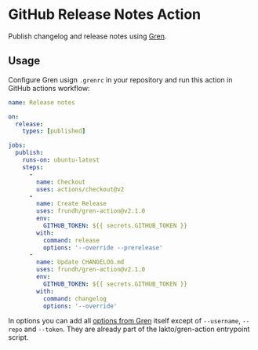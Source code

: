 # GitHub Release Notes Action

Publish changelog and release notes using [Gren](https://github.com/github-tools/github-release-notes).

## Usage

Configure Gren usign `.grenrc` in your repository and run this action in GitHub actions workflow:

```yaml
name: Release notes

on: 
  release:
    types: [published]

jobs:
  publish:
    runs-on: ubuntu-latest
    steps:
      - 
        name: Checkout
        uses: actions/checkout@v2
      - 
        name: Create Release
        uses: frundh/gren-action@v2.1.0
        env:
          GITHUB_TOKEN: ${{ secrets.GITHUB_TOKEN }}
        with:
          command: release
          options: '--override --prerelease'
      - 
        name: Update CHANGELOG.md
        uses: frundh/gren-action@v2.1.0
        env:
          GITHUB_TOKEN: ${{ secrets.GITHUB_TOKEN }}
        with:
          command: changelog
          options: '--override'
```

In options you can add all [options from Gren](https://github-tools.github.io/github-release-notes/options.html) itself except of `--username`, `--repo` and `--token`. They are already part of the lakto/gren-action entrypoint script.
